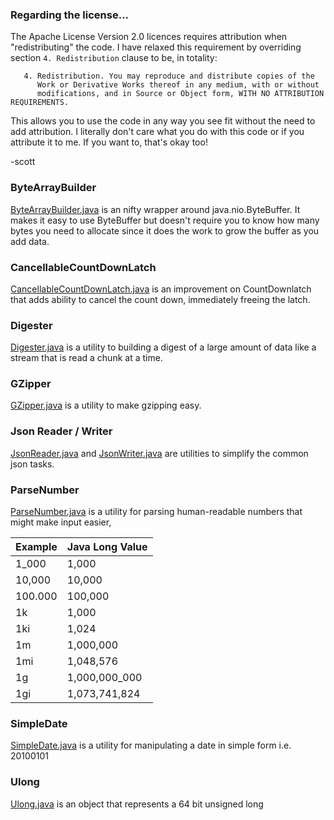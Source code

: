 ### Regarding the license...

The Apache License Version 2.0 licences requires attribution when "redistributing" the code.
I have relaxed this requirement by overriding section `4. Redistribution` clause to be, in totality:

```
   4. Redistribution. You may reproduce and distribute copies of the
      Work or Derivative Works thereof in any medium, with or without
      modifications, and in Source or Object form, WITH NO ATTRIBUTION REQUIREMENTS.
```

This allows you to use the code in any way you see fit without the need to add attribution. 
I literally don't care what you do with this code or if you attribute it to me. If you want to, that's okay too!

-scott

### ByteArrayBuilder

[ByteArrayBuilder.java](src/main/java/scottf/ByteArrayBuilder.java)
is an nifty wrapper around java.nio.ByteBuffer. 
It makes it easy to use ByteBuffer but doesn't require you to know how many bytes you need to allocate
since it does the work to grow the buffer as you add data.

### CancellableCountDownLatch

[CancellableCountDownLatch.java](src/main/java/scottf/CancellableCountDownLatch.java)
is an improvement on CountDownlatch that adds ability to cancel the count down, immediately freeing the latch.

### Digester

[Digester.java](src/main/java/scottf/Digester.java)
is a utility to building a digest of a large amount of data like a stream that is read a chunk at a time.

### GZipper

[GZipper.java](src/main/java/scottf/GZipper.java)
is a utility to make gzipping easy.

### Json Reader / Writer

[JsonReader.java](src/main/java/scottf/JsonReader.java) and [JsonWriter.java](src/main/java/scottf/JsonWriter.java)
are utilities to simplify the common json tasks.

### ParseNumber

[ParseNumber.java](src/main/java/scottf/ParseNumber.java)
is a utility for parsing human-readable numbers that might make input easier,

| Example      | Java Long Value |
| --------| ---- |
| 1_000   | 1,000 |
| 10,000  | 10,000 |
| 100.000 | 100,000 |
| 1k      | 1,000 |
| 1ki     | 1,024 |
| 1m      | 1,000,000 |
| 1mi     | 1,048,576 |
| 1g      | 1,000,000_000 |
| 1gi     | 1,073,741,824 |

### SimpleDate

[SimpleDate.java](src/main/java/scottf/SimpleDate.java)
is a utility for manipulating a date in simple form i.e. 20100101

### Ulong

[Ulong.java](src/main/java/scottf/Ulong.java)
is an object that represents a 64 bit unsigned long
